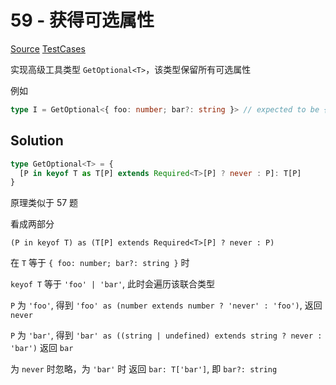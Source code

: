 # 59 - 获得可选属性

[Source](https://github.com/lybenson/ts-checker/blob/master/src/59-hard-get-optional/template.ts) [TestCases]((https://github.com/lybenson/ts-checker/blob/master/src/59-hard-get-optional/test-cases.ts))

实现高级工具类型 `GetOptional<T>`，该类型保留所有可选属性

例如

```ts
type I = GetOptional<{ foo: number; bar?: string }> // expected to be { bar?: string }
```

## Solution

```ts
type GetOptional<T> = {
  [P in keyof T as T[P] extends Required<T>[P] ? never : P]: T[P]
}
```

原理类似于 57 题

看成两部分

`(P in keyof T) as (T[P] extends Required<T>[P] ? never : P)`

在 `T` 等于 `{ foo: number; bar?: string }` 时

`keyof T` 等于 `'foo' | 'bar'`, 此时会遍历该联合类型

`P` 为 `'foo'`, 得到 `'foo' as (number extends number ? 'never' : 'foo')`, 返回 `never`

`P` 为 `'bar'`, 得到 `'bar' as ((string | undefined) extends string ? never : 'bar')` 返回 `bar`

为 `never` 时忽略，为 `'bar'` 时 返回 `bar: T['bar']`, 即 `bar?: string`
